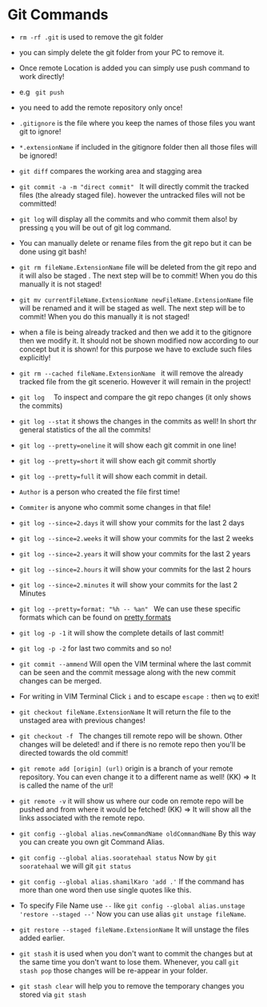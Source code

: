 # Git Commands

- `rm -rf .git` is used to remove the git folder
- you can simply delete the git folder from your PC to remove it.
- Once remote Location is added you can simply use push command to work directly!
- e.g ` git push`
- you need to add the remote repository only once!
- `.gitignore` is the file where you keep the names of those files you want git to ignore!
- `*.extensionName` if included in the gitignore folder then all those files will be ignored!
- `git diff` compares the working area and stagging area

- `git commit -a -m "direct commit" ` It will directly commit the tracked files (the already staged file). however the untracked files will not be committed!
- `git log` will display all the commits and who commit them also! by pressing `q` you will be out of git log command.
- You can manually delete or rename files from the git repo but it can be done using git bash!
- `git rm fileName.ExtensionName` file will be deleted from the git repo and it will also be staged . The next step will be to commit! When you do this manually it is not staged!
- `git mv currentFileName.ExtensionName newFileName.ExtensionName` file will be renamed and it will be staged as well. The next step will be to commit! When you do this manually it is not staged!

- when a file is being already tracked and then we add it to the gitignore then we modify it. It should not be shown modified now according to our concept but it is shown! for this purpose we have to exclude such files explicitly!
- `git rm --cached fileName.ExtensionName ` it will remove the already tracked file from the git scenerio. However it will remain in the project!
- `git log  ` To inspect and compare the git repo changes (it only shows the commits)
- `git log --stat` it shows the changes in the commits as well! In short thr general statistics of the all the commits!
- `git log --pretty=oneline` it will show each git commit in one line!
- `git log --pretty=short` it will show each git commit shortly
- `git log --pretty=full` it will show each commit in detail.
- `Author` is a person who created the file first time!
- `Commiter` is anyone who commit some changes in that file!
- `git log --since=2.days` it will show your commits for the last 2 days
- `git log --since=2.weeks` it will show your commits for the last 2 weeks
- `git log --since=2.years` it will show your commits for the last 2 years
- `git log --since=2.hours` it will show your commits for the last 2 hours
- `git log --since=2.minutes` it will show your commits for the last 2 Minutes
- `git log --pretty=format: "%h -- %an" ` We can use these specific formats which can be found on
  [pretty formats](https://git-scm.com/docs/pretty-formats)
- `git log -p -1` it will show the complete details of last commit!
- `git log -p -2` for last two commits and so no!
- `git commit --ammend` Will open the VIM terminal where the last commit can be seen and the commit message along with the new commit changes can be merged.
- For writing in VIM Terminal Click `i` and to escape `escape` `:` then `wq` to exit!

- `git checkout fileName.ExtensionName` It will return the file to the unstaged area with previous changes!
- `git checkout -f ` The changes till remote repo will be shown. Other changes will be deleted! and if there is no remote repo then you'll be directed towards the old commit!
- `git remote add [origin] (url)` origin is a branch of your remote repository. You can even change it to a different name as well! (KK) => It is called the name of the url!
- `git remote -v` it will show us where our code on remote repo will be pushed and from where it would be fetched! (KK) => It will show all the links associated with the remote repo.
- `git config --global alias.newCommandName oldCommandName` By this way you can create you own git Command Alias.
- `git config --global alias.sooratehaal status` Now by `git sooratehaal` we will git `git status`
- `git config --global alias.shamilKaro 'add .'` If the command has more than one word then use single quotes like this.
- To specify File Name use `--` like `git config --global alias.unstage 'restore --staged --'` Now you can use alias `git unstage fileName`.
- `git restore --staged fileName.ExtensionName` It will unstage the files added earlier.
- `git stash` it is used when you don't want to commit the changes but at the same time you don't want to lose them. Whenever, you call `git stash pop` those changes will be re-appear in your folder.
- `git stash clear` will help you to remove the temporary changes you stored via `git stash`
